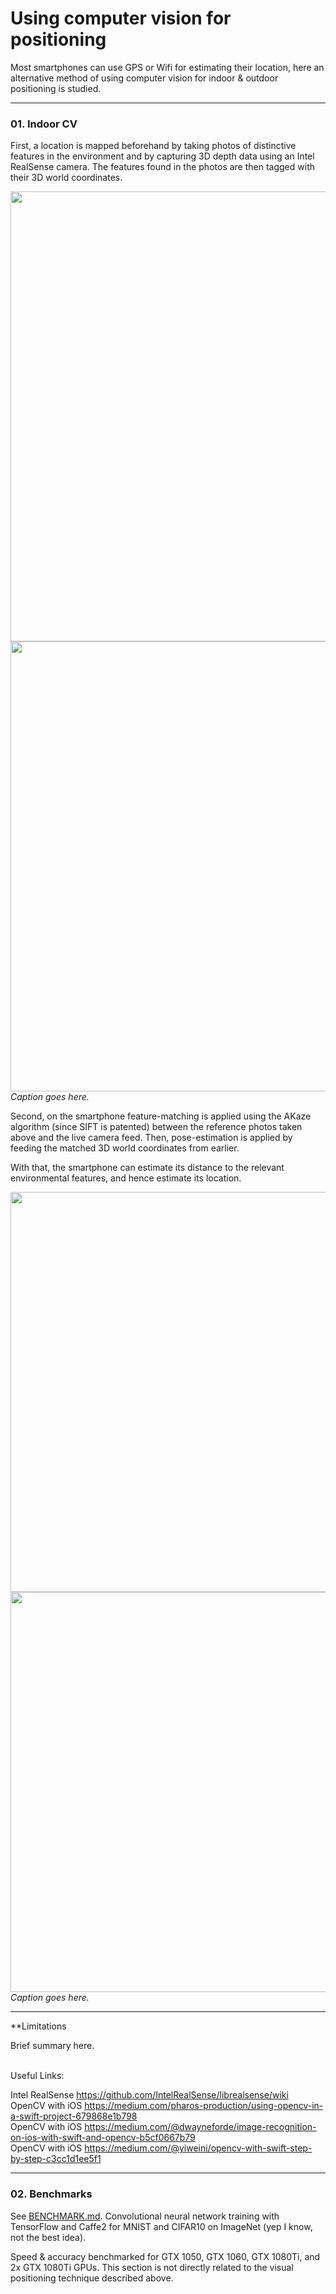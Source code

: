 # Using computer vision for positioning 

Most smartphones can use GPS or Wifi for estimating their location, here an alternative method of using 
computer vision for indoor & outdoor positioning is studied. 

--- 

### 01. Indoor CV ### 

First, a location is mapped beforehand by taking photos of distinctive features in the environment and by capturing 3D depth data using an Intel RealSense camera. The features found in the photos are then tagged with their 3D world coordinates. 

<img src="https://user-images.githubusercontent.com/13679090/68001324-949f2200-fc9e-11e9-8e00-c160ec93465b.png" width="720"> 
<img src="https://user-images.githubusercontent.com/13679090/68001325-949f2200-fc9e-11e9-966f-862958a0b334.png" width="720"> 
<i>Caption goes here.</i><br/> 

Second, on the smartphone feature-matching is applied using the AKaze algorithm (since SIFT is patented) between the reference photos taken above and the live camera feed. Then, pose-estimation is applied by feeding the matched 3D world coordinates from earlier. 

With that, the smartphone can estimate its distance to the relevant environmental features, and hence estimate its location. 

<img src="https://user-images.githubusercontent.com/13679090/68001326-949f2200-fc9e-11e9-9f54-e6c56448231a.png" width="640"> 
<img src="https://user-images.githubusercontent.com/13679090/68001327-9537b880-fc9e-11e9-8db3-9d016cfda939.png" width="640"> 
<i>Caption goes here.</i><br/> 

<hr/> 

**Limitations 

Brief summary here. 

 <br/>Useful Links: 

Intel RealSense https://github.com/IntelRealSense/librealsense/wiki <br/>
OpenCV with iOS https://medium.com/pharos-production/using-opencv-in-a-swift-project-679868e1b798 <br/>
OpenCV with iOS https://medium.com/@dwayneforde/image-recognition-on-ios-with-swift-and-opencv-b5cf0667b79 <br/>
OpenCV with iOS https://medium.com/@yiweini/opencv-with-swift-step-by-step-c3cc1d1ee5f1 

--- 

### 02. Benchmarks ### 

See [BENCHMARK.md](https://github.com/SkinnyRat/CV-Stuff/blob/master/BENCHMARK.md). Convolutional neural network training with TensorFlow and Caffe2 for MNIST and CIFAR10 on ImageNet (yep I know, not the best idea). 

Speed & accuracy benchmarked for GTX 1050, GTX 1060, GTX 1080Ti, and 2x GTX 1080Ti GPUs. This section is not directly related to the visual positioning technique described above. 
